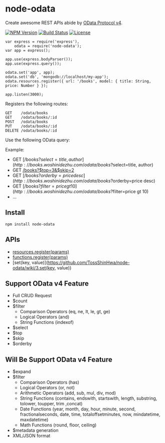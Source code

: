 node-odata
==========
Create awesome REST APIs abide by [OData Protocol v4](http://www.odata.org/).

  [![NPM Version](https://img.shields.io/npm/v/node-odata.svg?style=flat)](https://www.npmjs.org/package/node-odata)
  [![Build Status](https://img.shields.io/travis/TossShinHwa/node-odata.svg?style=flat)](https://travis-ci.org/TossShinHwa/node-odata)
  [![License](http://img.shields.io/npm/l/node-odata.svg?style=flat)](https://github.com/TossShinHwa/node-odata/blob/master/LICENSE)

```
var express = require('express'),
    odata = require('node-odata');
var app = express();

app.use(express.bodyParser());
app.use(express.query());

odata.set('app', app);
odata.set('db', 'mongodb://localhost/my-app');
odata.resources.register({ url: '/books', model: { title: String, price: Number } });

app.listen(3000);
```

Registers the following routes:

```
GET    /odata/books
GET    /odata/books/:id
POST   /odata/books
PUT    /odata/books/:id
DELETE /odata/books/:id
```

Use the following OData query:


Example:

* GET [/books?$select=title, author](http://books.woshinidezhu.com/odata/books?$select=title, author)
* GET [/books?$top=3&$skip=2](http://books.woshinidezhu.com/odata/books?$top=3&$skip=2)
* GET [/books?$orderby=price desc](http://books.woshinidezhu.com/odata/books?$orderby=price desc)
* GET [/books?$filter=price gt 10](http://books.woshinidezhu.com/odata/books?$filter=price gt 10)
* ...


## Install

```
npm install node-odata
```


## APIs

* [resources.register(params)](https://github.com/TossShinHwa/node-odata/wiki/1.resources.register(params))
* [functions.register(params)](https://github.com/TossShinHwa/node-odata/wiki/2.functions.register(params))
* [set(key, value)](https://github.com/TossShinHwa/node-odata/wiki/3.set(key, value))

## Support OData v4 Feature

* Full CRUD Request
* $count
* $filter
  * Comparison Operators (eq, ne, lt, le, gt, ge)
  * Logical Operators (and)
  * String Functions (indexof)
* $select
* $top
* $skip
* $orderby


## Will Be Support OData v4 Feature

* $expand
* $filter
  * Comparison Operators (has)
  * Logical Operators (or, not)
  * Arithmetic Operators (add, sub, mul, div, mod)
  * String Functions (contains, endswith, startswith, length, substring, tolower, toupper, trim ,concat)
  * Date Functions (year, month, day, hour, minute, second, fractionalseconds, date, time, totaloffsetminutes, now, mindatetime, maxdatetime)
  * Math Functions (round, floor, ceiling)
* $metadata generation
* XML/JSON format
